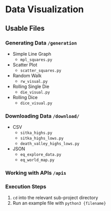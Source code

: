 # Data Visualization

## Usable Files
### Generating Data `/generation`
* Simple Line Graph
    - `mpl_squares.py`
* Scatter Plot
    - `scatter_squares.py`
* Random Walk
    - `rw_visual.py`
* Rolling Single Die
    - `die_visual.py`
* Rolling Dice
    - `dice_visual.py`
### Downloading Data `/download/`
* CSV
    - `sitka_highs.py`
    - `sitka_highs_lows.py`
    - `death_valley_highs_lows.py`
* JSON
    - `eq_explore_data.py`
    - `eq_world_map.py`
### Working with APIs `/apis`


### Execution Steps
1. `cd` into the relevant sub-project directory
1. Run an example file with `python3 {filename}`
